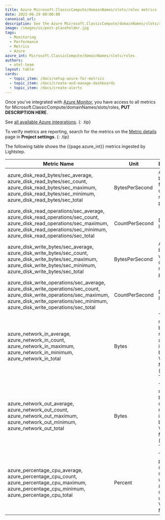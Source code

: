 ```yaml
---
title: Azure Microsoft.ClassicCompute/domainNames/slots/roles metrics
date: 2023-06-29 00:00:00
canonical_url:
description: See the Azure Microsoft.ClassicCompute/domainNames/slots/roles metrics ingested by Lightstep Observability
image: /images/ui/post-placeholder.jpg
tags:
  - Monitoring
  - Performance
  - Metrics
  - Azure
azure_int: Microsoft.ClassicCompute/domainNames/slots/roles
authors:
  - otel-team
layout: table
cards:
  - topic_item: /docs/setup-azure-for-metrics
  - topic_item: /docs/create-and-manage-dashboards
  - topic_item: /docs/create-alerts
---
```

Once you've integrated with [Azure Monitor](/docs/setup-azure-for-metrics), you have access to all metrics for Microsoft.ClassicCompute/domainNames/slots/roles, **PUT DESCRIPTION HERE**. 

See [all available Azure integrations](/docs/azure-metrics).
{: .tip}

To verify metrics are reporting, search for the metrics on the [Metric details](/docs/manage-metric-details) page in **Project settings**.
{: .tip}

The following table shows the {{page.azure_int}} metrics ingested by Lightstep.
<table class="table-aws">
<colgroup><col span="1" style="width: 35%;" /><col span="1" style="width: 15%;" /><col span="1" style="width: 35%;" /></colgroup>
  <thead>
    <th>Metric Name</th>
    <th>Unit</th>
    <th>Description</th>
  </thead>
  <tr>
    <td>azure_disk_read_bytes/sec_average, azure_disk_read_bytes/sec_count, azure_disk_read_bytes/sec_maximum, azure_disk_read_bytes/sec_minimum, azure_disk_read_bytes/sec_total</td>
    <td>BytesPerSecond</td>
    <td>Average bytes read from disk during monitoring period.</td>
  </tr>
  <tr>
    <td>azure_disk_read_operations/sec_average, azure_disk_read_operations/sec_count, azure_disk_read_operations/sec_maximum, azure_disk_read_operations/sec_minimum, azure_disk_read_operations/sec_total</td>
    <td>CountPerSecond</td>
    <td>Disk Read IOPS.</td>
  </tr>
  <tr>
    <td>azure_disk_write_bytes/sec_average, azure_disk_write_bytes/sec_count, azure_disk_write_bytes/sec_maximum, azure_disk_write_bytes/sec_minimum, azure_disk_write_bytes/sec_total</td>
    <td>BytesPerSecond</td>
    <td>Average bytes written to disk during monitoring period.</td>
  </tr>
  <tr>
    <td>azure_disk_write_operations/sec_average, azure_disk_write_operations/sec_count, azure_disk_write_operations/sec_maximum, azure_disk_write_operations/sec_minimum, azure_disk_write_operations/sec_total</td>
    <td>CountPerSecond</td>
    <td>Disk Write IOPS.</td>
  </tr>
  <tr>
    <td>azure_network_in_average, azure_network_in_count, azure_network_in_maximum, azure_network_in_minimum, azure_network_in_total</td>
    <td>Bytes</td>
    <td>The number of bytes received on all network interfaces by the Virtual Machine(s) (Incoming Traffic).</td>
  </tr>
  <tr>
    <td>azure_network_out_average, azure_network_out_count, azure_network_out_maximum, azure_network_out_minimum, azure_network_out_total</td>
    <td>Bytes</td>
    <td>The number of bytes out on all network interfaces by the Virtual Machine(s) (Outgoing Traffic).</td>
  </tr>
  <tr>
    <td>azure_percentage_cpu_average, azure_percentage_cpu_count, azure_percentage_cpu_maximum, azure_percentage_cpu_minimum, azure_percentage_cpu_total</td>
    <td>Percent</td>
    <td>The percentage of allocated compute units that are currently in use by the Virtual Machine(s).</td>
  </tr>
</table>
